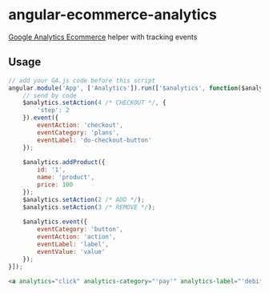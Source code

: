 # angular-ecommerce-analytics
[Google Analytics Ecommerce](https://developers.google.com/analytics/devguides/collection/analyticsjs/enhanced-ecommerce) helper with tracking events  

## Usage

```js
// add your GA.js code before this script
angular.module('App', ['Analytics']).run(['$analytics', function($analytics){
    // send by code
    $analytics.setAction(4 /* CHECKOUT */, {
        'step': 2
    }).event({
        eventAction: 'checkout',
        eventCategory: 'plans',
        eventLabel: 'do-checkout-button'
    });
    
    $analytics.addProduct({
        id: '1',
        name: 'product',
        price: 100
    });
    $analytics.setAction(2 /* ADD */);
    $analytics.setAction(3 /* REMOVE */);
    
    $analytics.event({
        eventCategory: 'button',
        eventAction: 'action',
        eventLabel: 'label',
        eventValue: 'value'
    });
}]);
```

```html
<a analytics="click" analytics-category="'pay'" analytics-label="'debit'" target="_blank" class="btn btn-primary btn-pagamento" ng-href="{{url}}">Pay with Debit</a>
```
